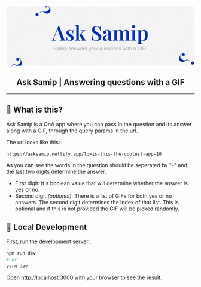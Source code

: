 <a href="https://samiptter.herokuapp.com/">
    <img src="./public/ask-samip-banner.png" alt="samiptter preview">
</a>

<h2 align="center">Ask Samip | Answering questions with a GIF</h2>

---

## 🌟 What is this?

Ask Samip is a QnA app where you can pass in the question and its answer along with a GIF, through the query params in the url.

The url looks like this:

```
https://asksamip.netlify.app/?q=is-this-the-coolest-app-10
```

As you can see the words in the question should be seperated by "-" and the last two digits determine the answer:

- First digit: It's boolean value that will determine whether the answer is yes or no.
- Second digit _(optional)_: There is a list of GIFs for both yes or no answers. The second digit determines the index of that list. This is optional and if this is not provided the GIF will be picked randomly.

## 🚀 Local Development

First, run the development server:

```bash
npm run dev
# or
yarn dev
```

Open [http://localhost:3000](http://localhost:3000) with your browser to see the result.
